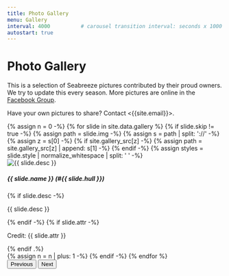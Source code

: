 ```yaml
---
title: Photo Gallery
menu: Gallery
interval: 4000          # carousel transition interval: seconds x 1000
autostart: true
---
```


# Photo Gallery #

This is a selection of Seabreeze pictures contributed by their proud owners. We try to update this every
season. More pictures are online in the [Facebook Group](https://www.facebook.com/groups/1381759918520532).

Have your own pictures to share? Contact <{{site.email}}>.

<div id="carousel" class="carousel slide" data-bs-ride="{% if page.autostart %}carousel{% else %}true{% endif %}">
  <div class="carousel-inner">
{% assign n = 0 -%}
{% for slide in site.data.gallery %}
{% if slide.skip != true -%}
{% assign path = slide.img -%}
{% assign s = path | split: '://' -%}
{% assign z = s[0] -%}
{% if site.gallery_src[z] -%}
{% assign path = site.gallery_src[z] | append: s[1] -%}
{% endif -%}
{% assign styles = slide.style | normalize_whitespace | split: ' ' -%}
    <div class="carousel-item{% if n == 0 %} active{% endif %}" data-bs-interval="{{ page.interval }}">
      <img src="{{ path }}" class="d-block" alt="{{ slide.desc }}">
      <div class="carousel-caption{% for i in styles %}{{ i | prepend: ' caption-' }}{% endfor %}">
      <h5>{{ slide.name }} (#{{ slide.hull }})</h5>
{% if slide.desc -%}
      <p class="desc">{{ slide.desc }}</p>
{% endif -%}
{% if slide.attr -%}
      <p class="attr">Credit: {{ slide.attr }}</p>
{% endif .%}
      </div>
    </div>
{% assign n = n | plus: 1 -%}
{% endif -%}
{% endfor %}
  </div>
  <button class="carousel-control-prev" type="button" data-bs-target="#carousel" data-bs-slide="prev">
    <span class="carousel-control-prev-icon" aria-hidden="true"></span>
    <span class="visually-hidden">Previous</span>
  </button>
  <button class="carousel-control-next" type="button" data-bs-target="#carousel" data-bs-slide="next">
    <span class="carousel-control-next-icon" aria-hidden="true"></span>
    <span class="visually-hidden">Next</span>
  </button>
</div>
